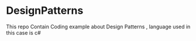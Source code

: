 # DesignPatterns
This repo Contain Coding example about Design Patterns , language used in this case is c#
